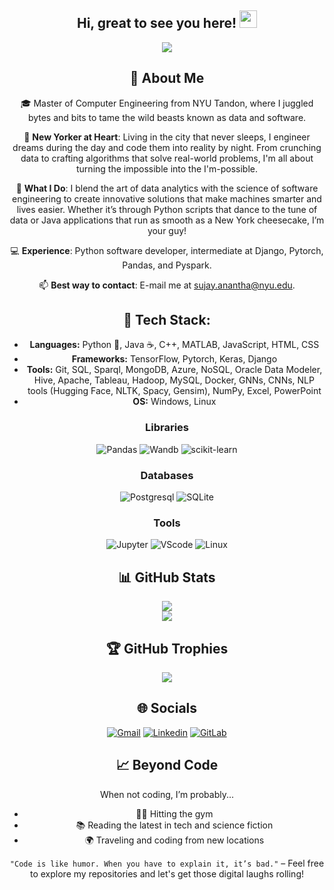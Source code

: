 <h2 align="center">
  Hi, great to see you here!
  <img src="https://media.giphy.com/media/hvRJCLFzcasrR4ia7z/giphy.gif" width="28">
</h2>
<p align="center">
    <a href="https://github.com/sujayanantha/sujayanantha"><img src="https://readme-typing-svg.herokuapp.com?color=%9370DB7&center=true&vCenter=true&lines=Welcome+to+Sujay's+profile!;Master+of+Computer+Engineering;Living+in+New+York;Always+up+for+a+coding+challenge!"></a>
</p>

<div align="center">

## 💫 About Me
🎓 Master of Computer Engineering from NYU Tandon, where I juggled bytes and bits to tame the wild beasts known as data and software.

📍 **New Yorker at Heart**: Living in the city that never sleeps, I engineer dreams during the day and code them into reality by night. From crunching data to crafting algorithms that solve real-world problems, I'm all about turning the impossible into the I'm-possible.

🚀 **What I Do**: I blend the art of data analytics with the science of software engineering to create innovative solutions that make machines smarter and lives easier. Whether it’s through Python scripts that dance to the tune of data or Java applications that run as smooth as a New York cheesecake, I’m your guy!

💻 **Experience**: Python software developer, intermediate at Django, Pytorch, Pandas, and Pyspark.

📫 **Best way to contact**: E-mail me at sujay.anantha@nyu.edu.

## 💾 Tech Stack:
- **Languages:** Python 🐍, Java ☕, C++, MATLAB, JavaScript, HTML, CSS
- **Frameworks:** TensorFlow, Pytorch, Keras, Django
- **Tools:** Git, SQL, Sparql, MongoDB, Azure, NoSQL, Oracle Data Modeler, Hive, Apache, Tableau, Hadoop, MySQL, Docker, GNNs, CNNs, NLP tools (Hugging Face, NLTK, Spacy, Gensim), NumPy, Excel, PowerPoint
- **OS:** Windows, Linux

### Libraries
![Pandas](https://img.shields.io/badge/pandas-%23150458.svg?style=for-the-badge&logo=pandas&logoColor=white) ![Wandb](https://img.shields.io/badge/Weights_&_Biases-FFBE00?style=for-the-badge&logo=WeightsAndBiases&logoColor=white) ![scikit-learn](https://img.shields.io/badge/scikit--learn-%23F7931E.svg?style=for-the-badge&logo=scikit-learn&logoColor=white)

### Databases
![Postgresql](https://img.shields.io/badge/PostgreSQL-316192?style=for-the-badge&logo=postgresql&logoColor=white) ![SQLite](https://img.shields.io/badge/SQLite-07405E?style=for-the-badge&logo=sqlite&logoColor=white) 
### Tools
![Jupyter](https://img.shields.io/badge/Jupyter-F37626.svg?style=for-the-badge&logo=Jupyter&logoColor=white) ![VScode](https://img.shields.io/badge/Visual%20Studio%20Code-007ACC.svg?style=for-the-badge&logo=Visual-Studio-Code&logoColor=white) ![Linux](https://img.shields.io/badge/Linux-FCC624?style=for-the-badge&logo=linux&logoColor=black)

## 📊 GitHub Stats
![](https://github-readme-stats.vercel.app/api?username=sujayanantha&theme=radical&hide_border=false&include_all_commits=true&count_private=true)<br/>
![](https://github-readme-stats.vercel.app/api/top-langs/?username=sujayanantha&theme=radical&hide_border=false&include_all_commits=true&count_private=true&layout=compact)

## 🏆 GitHub Trophies
![](https://github-profile-trophy.vercel.app/?username=sujayanantha&theme=discord&no-frame=false&no-bg=false&margin-w=4)

## 🌐 Socials
[![Gmail](https://img.shields.io/badge/Gmail-D14836?style=for-the-badge&logo=gmail&logoColor=white)](mailto:sujay.anantha@nyu.edu) [![Linkedin](https://img.shields.io/badge/LinkedIn-0072b1?style=for-the-badge&logo=linkedin&logoColor=white)](https://www.linkedin.com/in/sujay-anantha-1799961b0/) 
[![GitLab](https://img.shields.io/badge/GitLab-330F63?style=for-the-badge&logo=gitlab&logoColor=white)](https://gitlab.com/sujayanantha)

## 📈 Beyond Code
When not coding, I’m probably...
- 🏋️‍♂️ Hitting the gym
- 📚 Reading the latest in tech and science fiction
- 🌍 Traveling and coding from new locations

`"Code is like humor. When you have to explain it, it’s bad."` – Feel free to explore my repositories and let's get those digital laughs rolling!

</div>
